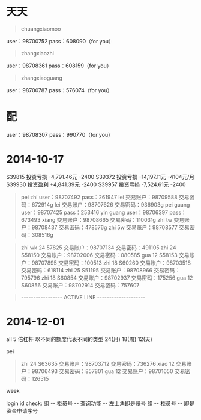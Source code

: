 # 天天

> chuangxiaomoo

user：98700752 
pass：608090（for you） 

> zhangxiaozhi

user：98708361 
pass：608159（for you） 

> zhangxiaoguang

user：98700787 
pass：576074（for you） 

# 配

user：98708307 
pass：990770（for you）

# 2014-10-17

S39815 投资亏损 -4,791.46元     -2400
S39372 投资亏损 -14,197.11元    -4104元/月
S39930 投资盈利 +4,841.39元     -2400
S39957 投资亏损 -7,524.61元     -2400

> pei zhi user：98707492 pass：261947
> lei 交易账户：98709588 交易密码：672914g
> lei 交易账户：98707626 交易密码：936903g
> pei guang user：98707425 pass：253416
> yin guang user：98706397 pass：673493
> xiang   交易账户：98708665 交易密码：110031g 
> zhi tw  交易账户：98708437 交易密码：478576g 
> zhi 5w  交易账户：98708577 交易密码：308516g 

> zhi wk 24 57825 交易账户：98707134 交易密码：491105
> zhi 24 S58150  交易账户：98702006 交易密码：080585
> gua 12 S58153  交易账户：98707895 交易密码：100513
> zhi 18 S60260  交易账户：98703518 交易密码：618114
> zhi 25 S51195 交易账户：98708966 交易密码：795796
> zhi 18 S60854  交易账户：98702937 交易密码：175256
> gua 12 S60856  交易账户：98702914 交易密码：757607

> ----------------- ACTIVE LINE --------------------

# 2014-12-01 

  all 5 倍杠杆
  以不同的额度代表不同的类型 24(月)  18(周)  12(天)

pei
> zhi  24  S63635 交易账户：98703712 交易密码：736276
> xiao 12  交易账户：98706493 交易密码：857801
> gua  12  交易账户：98701650 交易密码：126515

week

login id check: 
组 -- 柜员号 -- 查询功能 -- 左上角即是账号
组 -- 柜员号 -- 即是资金申请序号

